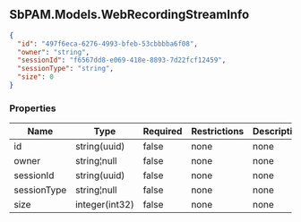 
<h2 id="tocS_SbPAM.Models.WebRecordingStreamInfo">SbPAM.Models.WebRecordingStreamInfo</h2>

<a id="schemasbpam.models.webrecordingstreaminfo"></a>
<a id="schema_SbPAM.Models.WebRecordingStreamInfo"></a>
<a id="tocSsbpam.models.webrecordingstreaminfo"></a>
<a id="tocssbpam.models.webrecordingstreaminfo"></a>

```json
{
  "id": "497f6eca-6276-4993-bfeb-53cbbbba6f08",
  "owner": "string",
  "sessionId": "f6567dd8-e069-418e-8893-7d22fcf12459",
  "sessionType": "string",
  "size": 0
}

```

### Properties

|Name|Type|Required|Restrictions|Description|
|---|---|---|---|---|
|id|string(uuid)|false|none|none|
|owner|string¦null|false|none|none|
|sessionId|string(uuid)|false|none|none|
|sessionType|string¦null|false|none|none|
|size|integer(int32)|false|none|none|


